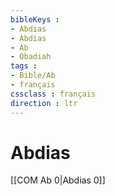 ```yaml
---
bibleKeys : 
- Abdias
- Abdias
- Ab
- Obadiah
tags : 
- Bible/Ab
- français
cssclass : français
direction : ltr
---
```


# Abdias

[[COM Ab 0|Abdias 0]]

